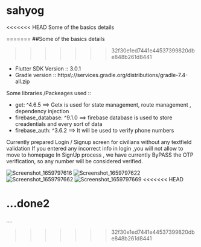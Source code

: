 # sahyog

<<<<<<< HEAD
Some of the basics details

=======
##Some of the basics details

> > > > > > > 32f30e1ed7441e44537399820dbe848b261d8441

<ul>
  <li>Flutter SDK Version :: 3.0.1 </li>
<li>Gradle version :: https\://services.gradle.org/distributions/gradle-7.4-all.zip</li>
</ul>
Some libraries /Packeages used ::
<ul><li>get: ^4.6.5 ==> Getx is used for state management, route management , dependency injection</li>
<li>firebase_database: ^9.1.0 ==> firebase database is used to store creadentials and every sort of data</li>
<li>firebase_auth: ^3.6.2 ==> It will be used to verify phone numbers</li></ul>

Currently prepared Login / Signup screen for civilians without any textfield validation
If you entered any incorrect info in login ,you will not allow to move to homepage
In SignUp process , we have currently ByPASS the OTP verification, so any number will be considered verified.

![Screenshot_1659797616](https://user-images.githubusercontent.com/110728962/183255250-9c01e0c1-dc0e-48a4-b94b-dd76b82de368.png)
![Screenshot_1659797622](https://user-images.githubusercontent.com/110728962/183255274-e79cef18-014e-4816-8d6b-48dcbcde4530.png)
![Screenshot_1659797662](https://user-images.githubusercontent.com/110728962/183255275-9e958fc0-d0e9-43be-9425-d6518711562b.png)
![Screenshot_1659797669](https://user-images.githubusercontent.com/110728962/183255276-42b2873d-a0d7-4b2b-a7c1-c3d8434af0dd.png)
<<<<<<< HEAD

# ...done2

....

> > > > > > > 32f30e1ed7441e44537399820dbe848b261d8441
